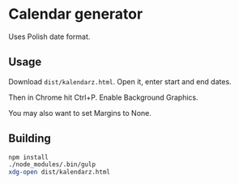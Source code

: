 # Calendar generator

Uses Polish date format.

## Usage

Download `dist/kalendarz.html`. Open it, enter start and end dates.

Then in Chrome hit Ctrl+P. Enable Background Graphics.

You may also want to set Margins to None.

## Building

```bash
npm install
./node_modules/.bin/gulp
xdg-open dist/kalendarz.html
```
